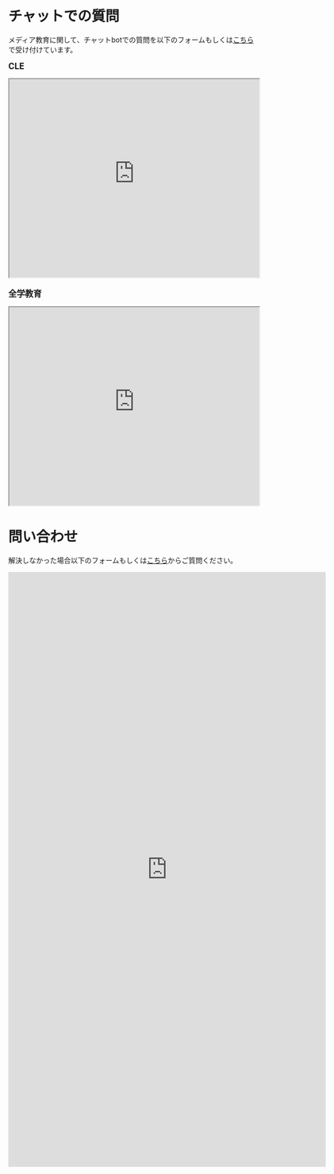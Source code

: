 # チャットでの質問
メディア教育に関して、チャットbotでの質問を以下のフォームもしくは[こちら](https://sites.google.com/site/sshimojo/medialec)で受け付けています。  

<span style="font-size : 120%">**CLE**</span>  
<iframe src='https://webchat.botframework.com/embed/media-lecture-bot?s=wArsIEL1Lxo.hMUQAbA0TF1jMS15MzzaK6ix1mgv7Fi6KJzCQUr1zXA'
 style='min-width: 200px; width: 100%; min-height: 400px;'></iframe>　　
 
<span style="font-size : 120%">**全学教育**</span>  
<iframe src='https://webchat.botframework.com/embed/zenkyo-lecture-bot?s=ypImK64DxFk.KDbC3R0qHVJxAvq1hpENirYG6tLIqpZX0w2VCtY--og'
 style='min-width: 200px; width: 100%; min-height: 400px;'></iframe>


# 問い合わせ
解決しなかった場合以下のフォームもしくは[こちら](https://docs.google.com/spreadsheets/d/1mWzlBU_PhmJ-6mh7RaZcGNEO72OYApXE/edit#gid=1133698428)からご質問ください。
<div class="iframe-wrap">
<iframe src="https://docs.google.com/forms/d/e/1FAIpQLSctd0cCy3UNsu6YIRRRsGrMv6qpdPiRB_sulIuwL14HW7yz8Q/viewform?embedded=true" width="640" height="1200" frameborder="0" marginheight="0" marginwidth="0">読み込んでいます…</iframe>
</div>
